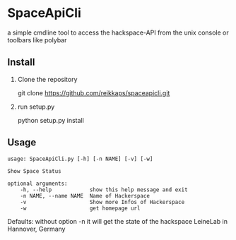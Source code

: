 # SpaceApiCli

a simple cmdline tool to access the hackspace-API from 
the unix console or toolbars like polybar

## Install

1. Clone the repository

	git clone https://github.com/reikkaps/spaceapicli.git
	
2. run setup.py

	python setup.py install
	

## Usage

	usage: SpaceApiCli.py [-h] [-n NAME] [-v] [-w]

	Show Space Status

	optional arguments:
		-h, --help            show this help message and exit
		-n NAME, --name NAME  Name of Hackerspace
		-v                    Show more Infos of Hackerspace
		-w                    get homepage url
		

Defaults: without option -n it will get the state of the hackspace LeineLab in Hannover, Germany


